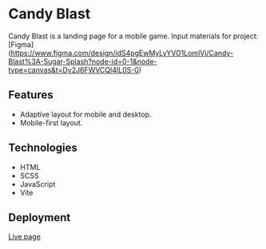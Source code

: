 # Candy Blast

Candy Blast is a landing page for a mobile game. Input materials for project:
[Figma]
(https://www.figma.com/design/idS4pgEwMyLyYVO1LomlVj/Candy-Blast%3A-Sugar-Splash?node-id=0-1&node-type=canvas&t=Dy2J6FWVCQl4IL0S-0)

## Features

- Adaptive layout for mobile and desktop.
- Mobile-first layout.

## Technologies

- HTML
- SCSS
- JavaScript
- Vite

## Deployment

[Live page](https://olena-ishchenko.github.io/candy-blast/)

